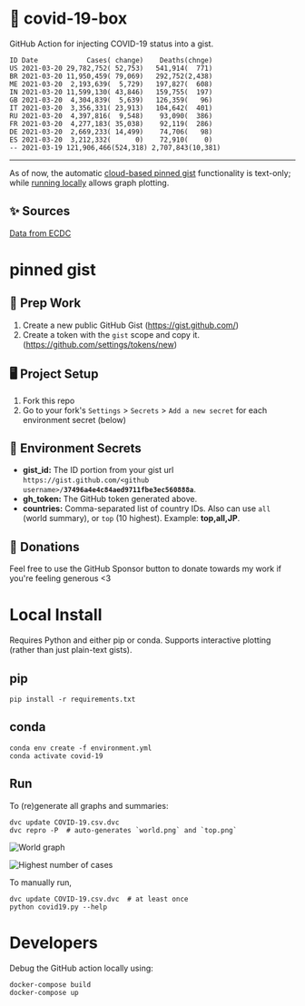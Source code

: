 # 🏥 covid-19-box

GitHub Action for injecting COVID-19 status into a gist.

```
ID Date            Cases( change)    Deaths(chnge)
US 2021-03-20 29,782,752( 52,753)   541,914(  771)
BR 2021-03-20 11,950,459( 79,069)   292,752(2,438)
ME 2021-03-20  2,193,639(  5,729)   197,827(  608)
IN 2021-03-20 11,599,130( 43,846)   159,755(  197)
GB 2021-03-20  4,304,839(  5,639)   126,359(   96)
IT 2021-03-20  3,356,331( 23,913)   104,642(  401)
RU 2021-03-20  4,397,816(  9,548)    93,090(  386)
FR 2021-03-20  4,277,183( 35,038)    92,119(  286)
DE 2021-03-20  2,669,233( 14,499)    74,706(   98)
ES 2021-03-20  3,212,332(      0)    72,910(    0)
-- 2021-03-19 121,906,466(524,318) 2,707,843(10,381)
```

---

As of now, the automatic [cloud-based pinned gist](#pinned-gist) functionality is text-only;
while [running locally](#local-install) allows graph plotting.

## ✨ Sources

[Data from ECDC](https://www.ecdc.europa.eu/en/publications-data/download-todays-data-geographic-distribution-covid-19-cases-worldwide)

# pinned gist

## 🎒 Prep Work
1. Create a new public GitHub Gist (https://gist.github.com/)
1. Create a token with the `gist` scope and copy it. (https://github.com/settings/tokens/new)

## 🖥 Project Setup
1. Fork this repo
1. Go to your fork's `Settings` > `Secrets` > `Add a new secret` for each environment secret (below)

## 🤫 Environment Secrets
- **gist_id:** The ID portion from your gist url `https://gist.github.com/<github username>/`**`37496a4e4c84aed9711fbe3ec560888a`**.
- **gh_token:** The GitHub token generated above.
- **countries:** Comma-separated list of country IDs. Also can use `all` (world summary), or `top` (10 highest). Example: **top,all,JP**.

## 💸 Donations

Feel free to use the GitHub Sponsor button to donate towards my work if you're feeling generous <3

# Local Install

Requires Python and either pip or conda. Supports interactive plotting (rather than just plain-text gists).

## pip

```
pip install -r requirements.txt
```

## conda

```
conda env create -f environment.yml
conda activate covid-19
```

## Run

To (re)generate all graphs and summaries:

```
dvc update COVID-19.csv.dvc
dvc repro -P  # auto-generates `world.png` and `top.png`
```

![World graph](world.png)

![Highest number of cases](top.png)

To manually run,

```
dvc update COVID-19.csv.dvc  # at least once
python covid19.py --help
```

# Developers

Debug the GitHub action locally using:

```
docker-compose build
docker-compose up
```
